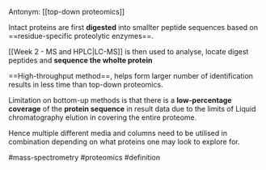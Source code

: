Antonym: [[top-down proteomics]]

Intact proteins are first **digested** into smallter peptide sequences based on ==residue-specific proteolytic enzymes==.

[[Week 2 - MS and HPLC|LC-MS]]  is then used to analyse, locate digest peptides and **sequence the wholte protein**

==High-throughput method==, helps form larger number of identification results in less time than top-down proteomics.

Limitation on bottom-up methods is that there is a **low-percentage coverage** of the **protein sequence** in result data due to the limits of Liquid chromatography elution in covering the entire proteome. 

Hence multiple different media and columns need to be utilised in combination depending on what proteins one may look to explore for.


#mass-spectrometry #proteomics #definition 